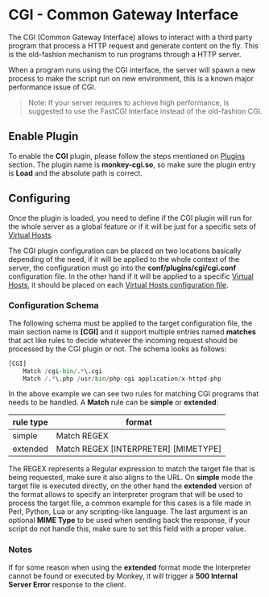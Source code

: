 # CGI - Common Gateway Interface

The CGI (Common Gateway Interface) allows to interact with a third party program that process a HTTP request and generate content on the fly. This is the old-fashion mechanism to run programs through a HTTP server.

When a program runs using the CGI interface, the server will spawn a new process to make the script run on new environment, this is a known major performance issue of CGI.

> Note: If your server requires to achieve high performance, is suggested to use the FastCGI interface instead of the old-fashion CGI.

## Enable Plugin

To enable the __CGI__ plugin, please follow the steps mentioned on [Plugins](../configuration/plugins.md) section. The plugin name is __monkey-cgi.so__, so make sure the plugin entry is __Load__ and the absolute path is correct.

## Configuring

Once the plugin is loaded, you need to define if the CGI plugin will run for the whole server as a global feature or if it will be just for a specific sets of [Virtual Hosts](../virtualhosts/README.md).

The CGI plugin configuration can be placed on two locations basically depending of the need, if it will be applied to the whole context of the server, the configuration must go into the __conf/plugins/cgi/cgi.conf__ configuration file. In the other hand if it will be applied to a specific [Virtual Hosts](../virtualhosts/README.md), it should be placed on each [Virtual Hosts configuration file](../virtualhosts/configuring.md).

### Configuration Schema

The following schema must be applied to the target configuration file, the main section name is __[CGI]__ and it support multiple entries named __matches__ that act like rules to decide whatever the incoming request should be processed by the CGI plugin or not. The schema looks as follows:

```Python
[CGI]
    Match /cgi-bin/.*\.cgi
    Match /.*\.php /usr/bin/php-cgi application/x-httpd-php
```

In the above example we can see two rules for matching CGI programs that needs to be handled. A __Match__ rule can be __simple__ or __extended__:

|rule type | format |
|----------|--------|
| simple   | Match REGEX  |
| extended | Match REGEX  [INTERPRETER] [MIMETYPE] |


The REGEX represents a Regular expression to match the target file that is being requested, make sure it also aligns to the URL. On __simple__ mode the target file is executed directly, on the other hand the __extended__ version of the format allows to specify an Interpreter program that will be used to process the target file, a common example for this cases is a file made in Perl, Python, Lua or any scripting-like language. The last argument is an optional __MIME Type__ to be used when sending back the response, if your script do not handle this, make sure to set this field with a proper value.

### Notes

If for some reason when using the __extended__ format mode the Interpreter cannot be found or executed by Monkey, it will trigger a __500 Internal Server Error__ response to the client.
